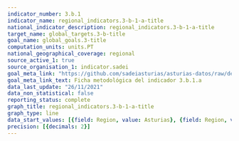```yaml
---
indicator_number: 3.b.1
indicator_name: regional_indicators.3-b-1-a-title
national_indicator_description: regional_indicators.3-b-1-a-title
target_name: global_targets.3-b-title
goal_name: global_goals.3-title
computation_units: units.PT
national_geographical_coverage: regional
source_active_1: true
source_organisation_1: indicator.sadei
goal_meta_link: "https://github.com/sadeiasturias/asturias-datos/raw/develop/descargas/metodologia/3.b.1.a.pdf"
goal_meta_link_text: Ficha metodológica del indicador 3.b.1.a
data_last_update: "26/11/2021"
data_non_statistical: false
reporting_status: complete
graph_title: regional_indicators.3-b-1-a-title
graph_type: line
data_start_values: [{field: Region, value: Asturias}, {field: Region, value: España}]
precision: [{decimals: 2}]
---
```

